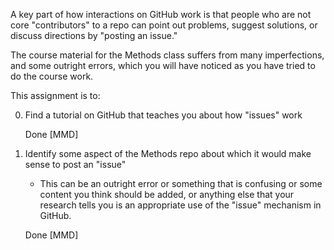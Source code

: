 
A key part of how interactions on GitHub work is that people who are not core "contributors" to 
a repo can point out problems, suggest solutions, or discuss directions by "posting an issue."

The course material for the Methods class suffers from many imperfections, and some outright errors,
which you will have noticed as you have tried to do the course work. 

This assignment is to:

0. Find a tutorial on GitHub that teaches you about how "issues" work

	Done [MMD]

0. Identify some aspect of the Methods repo about which it would make sense to post an "issue"
   * This can be an outright error or something that is confusing or some content you think should be added, or anything else that your research tells you is an appropriate use of the "issue" mechanism in GitHub.

	Done [MMD]
